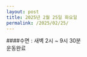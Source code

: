 ```yaml
---
layout: post
title: 2025년 2월 25일 화요일
permalink: /2025/02/25/
---
```

####수면 : 새벽 2시 ~ 9시 30분<br/>
운동완료